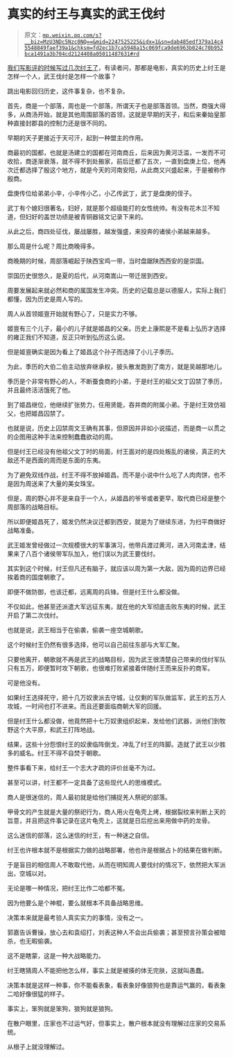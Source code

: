 # 真实的纣王与真实的武王伐纣

> 原文：[`mp.weixin.qq.com/s?__biz=MzU3NDc5Nzc0NQ==&mid=2247525225&idx=1&sn=dab485edf379a14c45548849faef39a1&chksm=fd2ec1b7ca5948a15c069fca9de6963b024c70b952bca1491a3b704cd2124408a05011487631#rd`](http://mp.weixin.qq.com/s?__biz=MzU3NDc5Nzc0NQ==&mid=2247525225&idx=1&sn=dab485edf379a14c45548849faef39a1&chksm=fd2ec1b7ca5948a15c069fca9de6963b024c70b952bca1491a3b704cd2124408a05011487631#rd)

[我们写影评的时候写过几次纣王了](http://mp.weixin.qq.com/s?__biz=MzU0MjYwNDU2Mw==&mid=2247511773&idx=1&sn=2c66de526b2b386d1b3870d28514a8d9&chksm=fb1ac2a1cc6d4bb779b04587a487ba2512777537550147c3a178490ba88f8b776566f475cf0a&scene=21#wechat_redirect)，有读者问，那都是电影，真实的历史上纣王是怎样一个人，武王伐纣是怎样一个故事？ 

跳出电影回归历史，这件事复杂，也不复杂。

首先，商是一个部落，周也是一个部落，所谓天子也是部落首领。当然，商强大得多，从商汤开始，就是其他周围部落的首领，这就是早期的天子，和后来秦始皇那种直接封郡县的控制力还是很不同的。

早期的天子更接近于天可汗，起到一种盟主的作用。

商最初的国都，也就是汤建立的国都在河南商丘，后来因为黄河泛滥，一发而不可收拾，商逐渐衰落，就不得不到处搬家，前后迁都了五次，一直到盘庚上位，他再次迁都选择了殷这个地方，就是今天的河南安阳，从此商又兴盛起来，于是被称作殷商。

盘庚传位给弟弟小辛，小辛传小乙，小乙传武丁，武丁是盘庚的侄子。

武丁有个媳妇很著名，妇好，就是那个超级能打的女性统帅。有没有花木兰不知道，但妇好的盖世功绩是被青铜器铭文记录下来的。

从此之后，商四处征伐，屡战屡胜，越发强盛，来投奔的诸侯小弟越来越多。

那么周是什么呢？周比商晚得多。

商晚期的时候，周部落崛起于陕西宝鸡一带，当时盘踞陕西西安的是崇国。

崇国历史很悠久，是夏的后代，从河南嵩山一带迁居到西安。

周要发展起来就必然和商的属国发生冲突。历史的记载总是以德服人，实际上我们都懂，因为历史是周人写的。

周人从首领姬亶开始就有野心了，只是实力不够。

姬亶有三个儿子，最小的儿子就是姬昌的父亲。历史上康熙是不是看上弘历才选择的雍正我们不知道，反正只听到弘历这么说。

但是姬亶确实是因为看上了姬昌这个孙子而选择了小儿子季历。

为此，季历的大伯二伯主动放弃继承权，披头散发跑到了南方，就是吴越那地儿。

季历是个非常有野心的人，不断蚕食商的小弟，于是纣王的祖父文丁囚禁了季历，并且最终活活饿死了他。

到了姬昌继位，他继续扩张势力，任用贤能，吞并商的附属小弟。于是纣王效仿祖父，也把姬昌囚禁了。

也就是说，历史上囚禁周文王确有其事，但原因并非如小说描述，而是商一以贯之的企图用这种手法来控制蠢蠢欲动的周。

但是纣王已经没有他祖父文丁时的局面，纣王面对的是四处叛乱的诸侯，真正的大敌还不是西面的周而是东面的东夷。

为了避免双线作战，纣王不得不放掉姬昌。而不是小说中什么吃了人肉肉饼，也不是因为周送来了大量的美女珠宝。

但是，周的野心并不是来自于一个人，从姬昌的爷爷或者更早，取代商已经是整个周部落的战略目标。

所以即便姬昌死了，姬发仍然决议迁都到西安，就是为了继续东进，为扫平商做好战略准备。

武王姬发曾经做过一次规模很大的军事演习，他带兵渡过黄河，进入河南孟津，结果来了八百个诸侯带军队加入，他们误以为武王要伐纣。

其实到这个时候，纣王但凡还有脑子，就应该以周为第一大敌，因为周的边界已经挨着商的国度朝歌了。

即便不做防御，也该迁都，远离周的兵锋。但是纣王什么都没做。

不仅如此，他甚至还派遣大军远征东夷，就在他的大军彻底击败东夷的时候，武王开启了第二次伐纣。

也就是说，武王相当于在偷袭，偷袭一座空城朝歌。

这个时候纣王仍然有很多选择，他可以自己前往东部与大军汇聚。

只要他离开，朝歌就不再是武王的战略目标，因为武王很清楚自己带来的伐纣军队只有五万，即便暂时攻下朝歌，也很难打败紧接着伴随纣王而来反扑的商军。

可是他没有。

如果纣王选择死守，把十几万奴隶派去守城，让仅剩的军队做监军，武王的五万人攻城，一时间也打不进来。而且还要面临商朝大军的回援。

但是纣王什么都没做，他竟然把十七万奴隶组织起来，发给他们武器，派他们到牧野这个大平原，和武王打阵地战。

结果，这些十分怨恨纣王的奴隶临阵倒戈，冲乱了纣王的阵脚。造就了武王以少胜多的威名。纣王不得不自焚于朝歌。

整件事看下来，给纣王一个志大才疏的评价丝毫不为过。

甚至可以讲，纣王都不一定具备了这些现代人的思维模式。

商人是很迷信的，周人最初就是给他们捕捉羌人祭祀的部落。

甲骨文的产生就是大量的祭祀行为，商人用火在龟壳上烤，根据裂纹来判断上天的旨意，并且把这件事记录在这片龟壳上，这就是日后挖出来用做中药的龙骨。

这么迷信的部落，这么迷信的纣王，有一种迷之自信。

纣王也许根本就不是根据实力做的战略部署，他也许是根据占卜的结果在做判断。

于是盲目的相信周人不敢取代他，从而在明知周人要伐纣的情况下，依然把大军派出，空城以对。

无论是哪一种情况，把纣王比作二哈都不冤。

因为他要么是个神棍，要么就根本不具备战略思维。

决策本来就是最考验人真实实力的事情，没有之一。

郭嘉告诉曹操，放心去和袁绍打，刘表这种人不会出兵偷袭；甚至预言孙策会被暗杀，也无暇偷袭。

这不是瞎蒙，这是一种大战略能力。

纣王瞎猜周人不能把他怎么样，事实上就是被揍的体无完肤，这就叫愚蠢。

决策本就是这样一种事，你不能看表象，看表象好像狼狗也是靠运气赢的，看表象二哈好像很猛的样子。

事实上，笨狗就是笨狗，狼狗就是狼狗。

在散户眼里，庄家也不过运气好，但事实上，散户根本就没有理解过庄家的交易系统。

从根子上就没理解过。